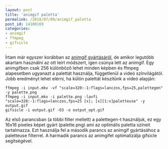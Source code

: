 ```yaml
---
layout: post
title: 'animgif paletta'
permalink: /2018/07/09/animgif_paletta
post_id: 14100169
categories: 
- animgif
- ffmpeg
- gifsicle
---
```


Írtam már egyszer korábban az 
[animgif gyártásáról](/2013/05/23/animgif_890), de amikor legutóbb akartam használni az ott leírt módszert, igen csúnya lett az animgif. Egy animgifben csak 256 különböző lehet minden képben és ffmpeg alapesetben ugyanazt a palettát használja, függetlenül a videó színvilágától. Jobb eredményt lehet elérni, ha külön palettát készítünk a videó alapján:

```
ffmpeg -i input.mkv -vf "scale=320:-1:flags=lanczos,fps=25,palettegen" -y palette.png 
ffmpeg -i input.mkv -i palette.png -lavfi "scale=320:-1:flags=lanczos,fps=25 [x]; [x][1:v]paletteuse" -y output.gif
gifsicle -i output.gif -O3 -o output_opt.gif
```

Az első parancsban (a többi filter mellett) a palettegen-t használjuk, ez egy 16x16 pixeles képet gyárt (palette.png) ami az optimális paletta színeit tartalmazza. Ezt használja fel a második parancs az animgif gyártásához a paletteuse filterrel. A harmadik parancs az animgifet optimalizálja gifsicle segítségével.